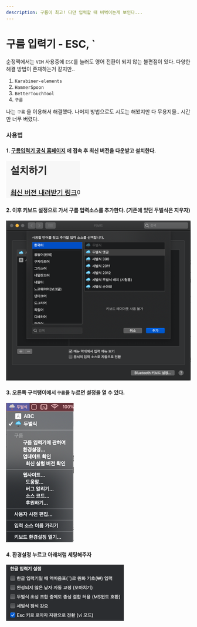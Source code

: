 ```yaml
---
description: 구름이 최고! 다만 입력할 때 버벅이는게 보인다...
---
```


# 구름 입력기 - ESC, \`

순정맥에서는 `VIM` 사용중에 `ESC`를 눌러도 영어 전환이 되지 않는 불편점이 있다. 다양한 해결 방법이 존재하는거 같지만..

1. `Karabiner-elements`
2. `HammerSpoon`
3. `BetterTouchTool`
4. `구름`

나는 `구름` 을 이용해서 해결했다. 나머지 방법으로도 시도는 해봤지만 다 무용지물.. 시간만 너무 버렸다.

### 사용법

#### 1. [구름입력기 공식 홈페이지](http://gureum.io/#install) 에 접속 후 최신 버전을 다운받고 설치한다.

![](../../.gitbook/assets/goo_latest.png)

#### 2. 이후 키보드 설정으로 가서 구름 입력소스를 추가한다. \(기존에 있던 두벌식은 지우자\)

![](../../.gitbook/assets/keyboard_setting.png)

#### 3. 오른쪽 구석탱이에서 `구름`을 누르면 설정을 열 수 있다. 

![](../../.gitbook/assets/goo_setting.png)

#### 4. 환경설정 누르고 아래처럼 세팅해주자  

![&#xCCAB; &#xBC88;&#xC9F8; &#xBCF4;&#xC774;&#xB294; &#xC5ED;&#xB530;&#xC634;&#xD45C; &#xCCB4;&#xD06C; &#xD574;&#xC81C;&#xB3C4; &#xD544;&#xC218;!](../../.gitbook/assets/goo_setting2.png)

